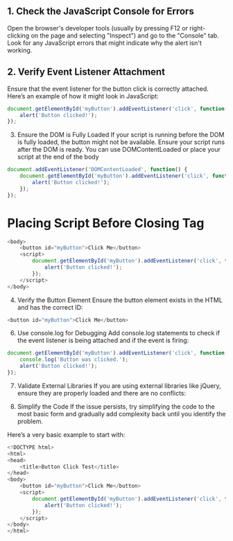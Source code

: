 ## 1. Check the JavaScript Console for Errors
Open the browser's developer tools (usually by pressing F12 or right-clicking on the page and selecting "Inspect") and go to the "Console" tab. Look for any JavaScript errors that might indicate why the alert isn't working.

## 2. Verify Event Listener Attachment
Ensure that the event listener for the button click is correctly attached. Here’s an example of how it might look in JavaScript:

```javascript
document.getElementById('myButton').addEventListener('click', function() {
    alert('Button clicked!');
});
```

3. Ensure the DOM is Fully Loaded
If your script is running before the DOM is fully loaded, the button might not be available. Ensure your script runs after the DOM is ready. You can use DOMContentLoaded or place your script at the end of the body

```javascript
document.addEventListener('DOMContentLoaded', function() {
    document.getElementById('myButton').addEventListener('click', function() {
        alert('Button clicked!');
    });
});
```

# Placing Script Before Closing </body> Tag

```javascript
<body>
    <button id="myButton">Click Me</button>
    <script>
        document.getElementById('myButton').addEventListener('click', function() {
            alert('Button clicked!');
        });
    </script>
</body>

```

4. Verify the Button Element
Ensure the button element exists in the HTML and has the correct ID:

```javascript
<button id="myButton">Click Me</button>
```

6. Use console.log for Debugging
Add console.log statements to check if the event listener is being attached and if the event is firing:

```javascript
document.getElementById('myButton').addEventListener('click', function() {
    console.log('Button was clicked.');
    alert('Button clicked!');
});
```

7. Validate External Libraries
If you are using external libraries like jQuery, ensure they are properly loaded and there are no conflicts:


10. Simplify the Code
If the issue persists, try simplifying the code to the most basic form and gradually add complexity back until you identify the problem.

Here’s a very basic example to start with:

```javascript
<!DOCTYPE html>
<html>
<head>
    <title>Button Click Test</title>
</head>
<body>
    <button id="myButton">Click Me</button>
    <script>
        document.getElementById('myButton').addEventListener('click', function() {
            alert('Button clicked!');
        });
    </script>
</body>
</html>

```
